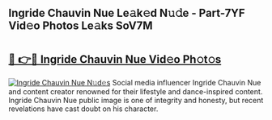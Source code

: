 ## Ingride Chauvin Nue Le𝚊k𝚎d N𝚞𝚍e - Part-7YF Vid𝚎o Photos Le𝚊ks SoV7M

# <h2><a href="http://fb4pou.evod.top/?m=Ingride+Chauvin+Nue">🔗 👉🔴 Ingride Chauvin Nue Vid𝚎o Ph𝚘t𝚘s</a></h2>

[![Ingride Chauvin Nue N𝚞d𝚎s](https://i.imgur.com/8V9OHl7.gif)](http://fb4pou.evod.top/?m=Ingride+Chauvin+Nue)
Social media influencer Ingride Chauvin Nue and content creator renowned for their lifestyle and dance-inspired content. Ingride Chauvin Nue public image is one of integrity and honesty, but recent revelations have cast doubt on his character. 
